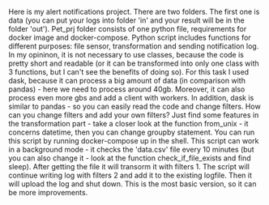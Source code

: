 Here is my alert notifications project. There are two folders. The first one is data (you can put your logs into folder 'in' and your result will be in the folder 'out'). Pet_prj folder consists of one python file, requirements for docker image and docker-compose. Python script includes functions for different purposes: file sensor, transformation and sending notification log. 
In my opininon, it is not necessary to use classes, because the code is pretty short and readable (or it can be transformed into only one class with 3 functions, but I can't see the benefits of doing so). For this task I used dask, because it can process a big amount of data (in comparison with pandas) - here we need to process around 40gb. Moreover, it can also process even more gbs and add a client with workers. In addition, dask is similar to pandas - so you can easily read the code and change filters. 
How can you change filters and add your own filters? Just find some features in the transformation part - take a closer look at the function from_unix - it concerns datetime, then you can change groupby statement.
You can run this script by running docker-compose up in the shell. This script can work in a background mode - it checks the 'data.csv' file every 10 minutes (but you can also change it - look at the function check_if_file_exists and find sleep). After getting the file it will transorm it with filters 1. The script will continue writing log with filters 2 and add it to the existing logfile. Then it will upload the log and shut down. This is the most basic version, so it can be more improvements.
